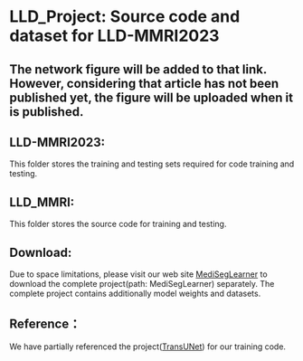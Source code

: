 # LLD_Project: Source code and dataset for LLD-MMRI2023

## The network figure will be added to that link. However, considering that article has not been published yet, the figure will be uploaded when it is published.

## LLD-MMRI2023:

This folder stores the training and testing sets required for code training and testing.

## LLD_MMRI:

This folder stores the source code for training and testing.

## Download:

Due to space limitations, please visit our web site [MediSegLearner](https://pan.baidu.com/s/1UFbIR2PZJh4Fxb2DnUOLHA?pwd=n31z) to download the complete project(path: MediSegLearner) separately. The complete project contains additionally model weights and datasets.

## Reference：

We have partially referenced the project([TransUNet](https://github.com/Beckschen/TransUNet)) for our training code.
